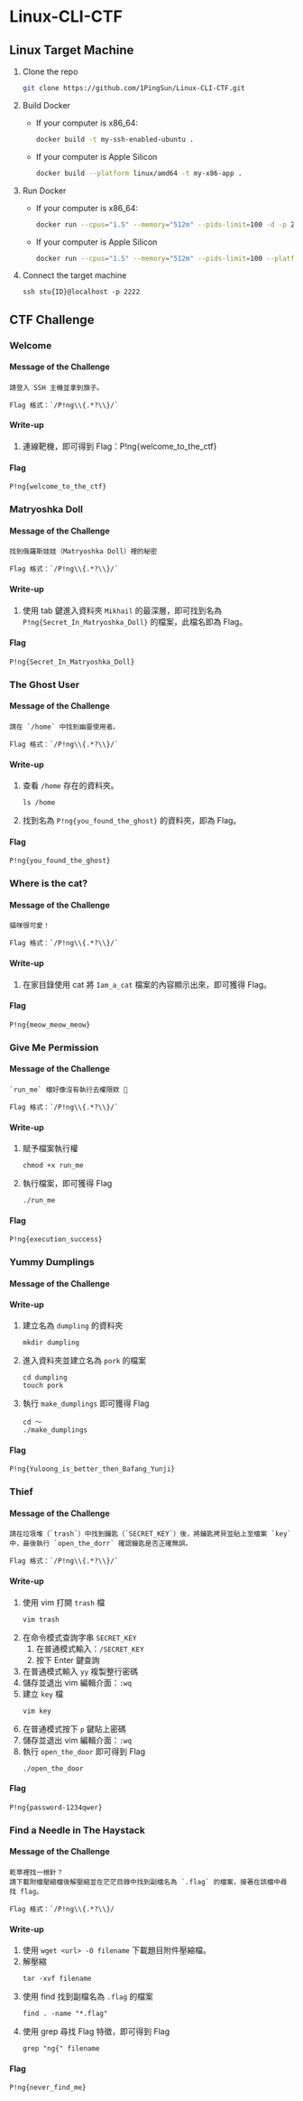 # Linux-CLI-CTF

## Linux Target Machine
1. Clone the repo
    ```sh
    git clone https://github.com/1PingSun/Linux-CLI-CTF.git
    ```

2. Build Docker
    * If your computer is x86_64:
        ```sh
        docker build -t my-ssh-enabled-ubuntu .
        ```
    * If your computer is Apple Silicon
        ```sh
        docker build --platform linux/amd64 -t my-x86-app .
        ```

3. Run Docker
    * If your computer is x86_64:
        ```sh
        docker run --cpus="1.5" --memory="512m" --pids-limit=100 -d -p 2222:22 my-ssh-enabled-ubuntu
        ```
    * If your computer is Apple Silicon
        ```sh
        docker run --cpus="1.5" --memory="512m" --pids-limit=100 --platform linux/amd64 -d -p 2222:22 --name my-x86-app-container my-x86-app
        ```

4. Connect the target machine
    ```
    ssh stu{ID}@localhost -p 2222
    ```

## CTF Challenge

### Welcome
#### Message of the Challenge
```
請登入 SSH 主機並拿到旗子。

Flag 格式：`/P!ng\\{.*?\\}/`
```

#### Write-up
1. 連線靶機，即可得到 Flag：P!ng{welcome_to_the_ctf}

#### Flag
`P!ng{welcome_to_the_ctf}`

### Matryoshka Doll
#### Message of the Challenge
```
找到俄羅斯娃娃（Matryoshka Doll）裡的秘密

Flag 格式：`/P!ng\\{.*?\\}/`
```

#### Write-up
1. 使用 tab 鍵進入資料夾 `Mikhail` 的最深層，即可找到名為 `P!ng{Secret_In_Matryoshka_Doll}` 的檔案，此檔名即為 Flag。

#### Flag
`P!ng{Secret_In_Matryoshka_Doll}`

### The Ghost User
#### Message of the Challenge
```
請在 `/home` 中找到幽靈使用者。

Flag 格式：`/P!ng\\{.*?\\}/`
```

#### Write-up
1. 查看 `/home` 存在的資料夾。
    ```
    ls /home
    ```
2. 找到名為 `P!ng{you_found_the_ghost}` 的資料夾，即為 Flag。

#### Flag
`P!ng{you_found_the_ghost}`

### Where is the cat?
#### Message of the Challenge
```
貓咪很可愛！

Flag 格式：`/P!ng\\{.*?\\}/`
```

#### Write-up
1. 在家目錄使用 cat 將 `Iam_a_cat` 檔案的內容顯示出來，即可獲得 Flag。

#### Flag
`P!ng{meow_meow_meow}`

### Give Me Permission
#### Message of the Challenge
```
`run_me` 檔好像沒有執行去權限欸 🤔

Flag 格式：`/P!ng\\{.*?\\}/`
```

#### Write-up
1. 賦予檔案執行權
    ```
    chmod +x run_me
    ```
2. 執行檔案，即可獲得 Flag
    ```
    ./run_me
    ```

#### Flag
`P!ng{execution_success}`

### Yummy Dumplings
#### Message of the Challenge

#### Write-up
1. 建立名為 `dumpling` 的資料夾
    ```
    mkdir dumpling
    ```
2. 進入資料夾並建立名為 `pork` 的檔案
    ```
    cd dumpling
    touch pork
    ```
3. 執行 `make_dumplings` 即可獲得 Flag
    ```
    cd ～
    ./make_dumplings
    ```

#### Flag
`P!ng{Yuloong_is_better_then_Bafang_Yunji}`

### Thief
#### Message of the Challenge
```
請在垃圾堆（`trash`）中找到鑰匙（`SECRET_KEY`）後，將鑰匙拷貝並貼上至檔案 `key` 中，最後執行 `open_the_dorr` 確認鑰匙是否正確無誤。

Flag 格式：`/P!ng\\{.*?\\}/`
```

#### Write-up
1. 使用 vim 打開 `trash` 檔
    ```
    vim trash
    ```
2. 在命令模式查詢字串 `SECRET_KEY`
    1. 在普通模式輸入：`/SECRET_KEY`
    2. 按下 Enter 鍵查詢
3. 在普通模式輸入 `yy` 複製整行密碼
4. 儲存並退出 vim 編輯介面：`:wq`
5. 建立 `key` 檔
    ```
    vim key
    ```
6. 在普通模式按下 `p` 鍵貼上密碼
7. 儲存並退出 vim 編輯介面：`:wq`
8. 執行 `open_the_door` 即可得到 Flag
    ```
    ./open_the_door
    ```

#### Flag
`P!ng{password-1234qwer}`

### Find a Needle in The Haystack
#### Message of the Challenge
```
乾草裡找一根針？
請下載附檔壓縮檔後解壓縮並在茫茫目錄中找到副檔名為 `.flag` 的檔案，接著在該檔中尋找 flag。

Flag 格式：`/P!ng\\{.*?\\}/
```

#### Write-up
1. 使用 `wget <url> -O filename` 下載題目附件壓縮檔。
2. 解壓縮
    ```
    tar -xvf filename
    ```
3. 使用 find 找到副檔名為 `.flag` 的檔案
    ```
    find . -name "*.flag"
    ```
4. 使用 grep 尋找 Flag 特徵，即可得到 Flag
    ```
    grep "ng{" filename
    ```

#### Flag
`P!ng{never_find_me}`
